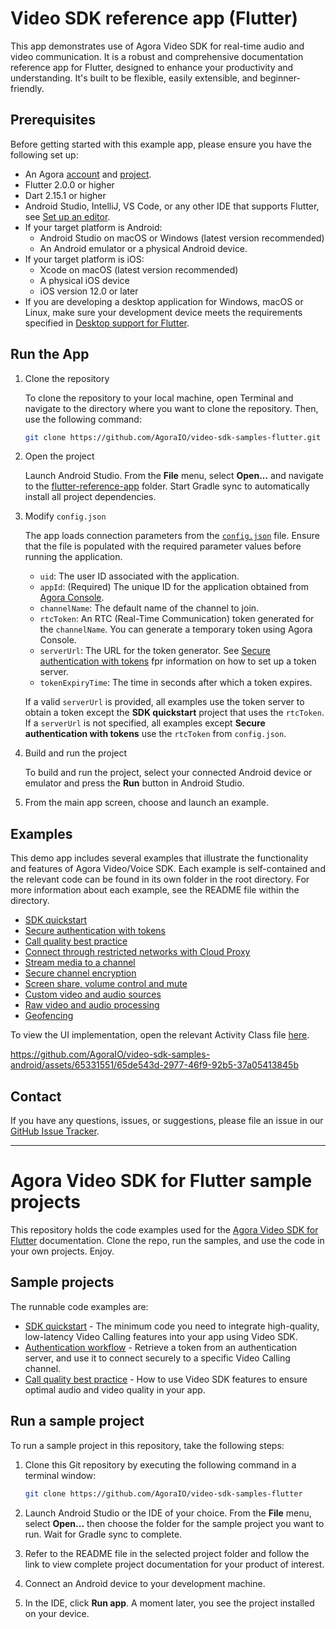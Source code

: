 # Video SDK reference app (Flutter)

This app demonstrates use of Agora Video SDK for real-time audio and video communication. It is a robust and comprehensive documentation reference app for Flutter, designed to enhance your productivity and understanding. It's built to be flexible, easily extensible, and beginner-friendly.

## Prerequisites

Before getting started with this example app, please ensure you have the following set up:

* An Agora [account](https://docs.agora.io/en/video-calling/reference/manage-agora-account#create-an-agora-account) and [project](https://docs.agora.io/en/video-calling/reference/manage-agora-account#create-an-agora-project).
* Flutter 2.0.0 or higher
* Dart 2.15.1 or higher
* Android Studio, IntelliJ, VS Code, or any other IDE that supports Flutter, see [Set up an editor](https://docs.flutter.dev/get-started/editor).
* If your target platform is Android:
  * Android Studio on macOS or Windows (latest version recommended)
  * An Android emulator or a physical Android device.
* If your target platform is iOS:
  * Xcode on macOS (latest version recommended)
  * A physical iOS device
  * iOS version 12.0 or later
* If you are developing a desktop application for Windows, macOS or Linux, make sure your development device meets the requirements specified in [Desktop support for Flutter](https://docs.flutter.dev/development/platform-integration/desktop).


## Run the App

1. Clone the repository

    To clone the repository to your local machine, open Terminal and navigate to the directory where you want to clone the repository. Then, use the following command:

    ```sh
    git clone https://github.com/AgoraIO/video-sdk-samples-flutter.git
    ```

1. Open the project

    Launch Android Studio. From the **File** menu, select **Open...** and navigate to the [flutter-reference-app](flutter-reference-app) folder. Start Gradle sync to automatically install all project dependencies.

1. Modify `config.json`

   The app loads connection parameters from the [`config.json`](./agora-manager/src/main/res/raw/config.json) file. Ensure that the file is populated with the required parameter values before running the application.

    - `uid`: The user ID associated with the application.
    - `appId`: (Required) The unique ID for the application obtained from [Agora Console](https://console.agora.io). 
    - `channelName`: The default name of the channel to join.
    - `rtcToken`: An RTC (Real-Time Communication) token generated for the `channelName`. You can generate a temporary token using Agora Console.
    - `serverUrl`: The URL for the token generator. See [Secure authentication with tokens](authentication-workflow) fpr information on how to set up a token server.
    - `tokenExpiryTime`: The time in seconds after which a token expires.

    If a valid `serverUrl` is provided, all examples use the token server to obtain a token except the **SDK quickstart** project that uses the `rtcToken`. If a `serverUrl` is not specified, all examples except **Secure authentication with tokens** use the `rtcToken` from `config.json`.

1. Build and run the project

    To build and run the project, select your connected Android device or emulator and press the **Run** button in Android Studio.

1. From the main app screen, choose and launch an example.

## Examples

This demo app includes several examples that illustrate the functionality and features of Agora Video/Voice SDK. Each example is self-contained and the relevant code can be found in its own folder in the root directory. For more information about each example, see the README file within the directory.

- [SDK quickstart](agora-manager)
- [Secure authentication with tokens](authentication-workflow)
- [Call quality best practice](ensure-channel-quality)
- [Connect through restricted networks with Cloud Proxy](cloud-proxy)
- [Stream media to a channel](play-media)
- [Secure channel encryption](media-stream-encryption)
- [Screen share, volume control and mute](product-workflow)
- [Custom video and audio sources](custom-video-and-audio)
- [Raw video and audio processing](stream-raw-audio-and-video)
- [Geofencing](geofencing)

To view the UI implementation, open the relevant Activity Class file [here]( android-reference-app/app/src/main/java/io/agora/android_reference_app).


https://github.com/AgoraIO/video-sdk-samples-android/assets/65331551/65de543d-2977-46f9-92b5-37a05413845b


## Contact

If you have any questions, issues, or suggestions, please file an issue in our [GitHub Issue Tracker](https://github.com/AgoraIO/video-sdk-samples-android/issues).

---

# Agora Video SDK for Flutter sample projects

This repository holds the code examples used for the [Agora Video SDK for Flutter](https://docs.agora.io/en/video-calling/overview/product-overview?platform=flutter) documentation. Clone the repo, run the samples, and use the code in your own projects. Enjoy.

## Sample projects

The runnable code examples are:

- [SDK quickstart](./sdk_quickstart/) - The minimum code you need to integrate high-quality, low-latency Video 
  Calling features into your app using Video SDK.
- [Authentication workflow](./authentication_workflow/) - Retrieve a token from an authentication server, and use it to connect securely to a specific Video Calling channel.
- [Call quality best practice](./src/call_quality/) - How to use Video SDK features to ensure optimal audio and video quality in your app. 


## Run a sample project

To run a sample project in this repository, take the following steps:

1. Clone this Git repository by executing the following command in a terminal window:

    ```bash
    git clone https://github.com/AgoraIO/video-sdk-samples-flutter
    ```

1. Launch Android Studio or the IDE of your choice. From the **File** menu, select **Open...** then choose the folder for the sample project you want to run. Wait for Gradle sync to complete.

1. Refer to the README file in the selected project folder and follow the link to view complete project documentation for your product of interest.

1. Connect an Android device to your development machine.

1. In the IDE, click **Run app**. A moment later, you see the project installed on your device.

